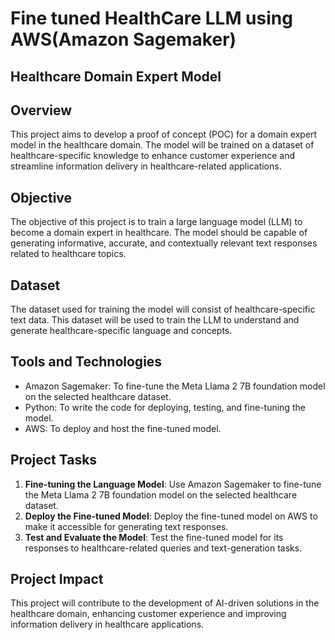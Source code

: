 
# Fine tuned HealthCare LLM using AWS(Amazon Sagemaker)

## Healthcare Domain Expert Model

## Overview
This project aims to develop a proof of concept (POC) for a domain expert model in the healthcare domain. The model will be trained on a dataset of healthcare-specific knowledge to enhance customer experience and streamline information delivery in healthcare-related applications.

## Objective
The objective of this project is to train a large language model (LLM) to become a domain expert in healthcare. The model should be capable of generating informative, accurate, and contextually relevant text responses related to healthcare topics.

## Dataset
The dataset used for training the model will consist of healthcare-specific text data. This dataset will be used to train the LLM to understand and generate healthcare-specific language and concepts.

## Tools and Technologies
- Amazon Sagemaker: To fine-tune the Meta Llama 2 7B foundation model on the selected healthcare dataset.
- Python: To write the code for deploying, testing, and fine-tuning the model.
- AWS: To deploy and host the fine-tuned model.

## Project Tasks
1. **Fine-tuning the Language Model**: Use Amazon Sagemaker to fine-tune the Meta Llama 2 7B foundation model on the selected healthcare dataset.
2. **Deploy the Fine-tuned Model**: Deploy the fine-tuned model on AWS to make it accessible for generating text responses.
3. **Test and Evaluate the Model**: Test the fine-tuned model for its responses to healthcare-related queries and text-generation tasks.

## Project Impact
This project will contribute to the development of AI-driven solutions in the healthcare domain, enhancing customer experience and improving information delivery in healthcare applications.
